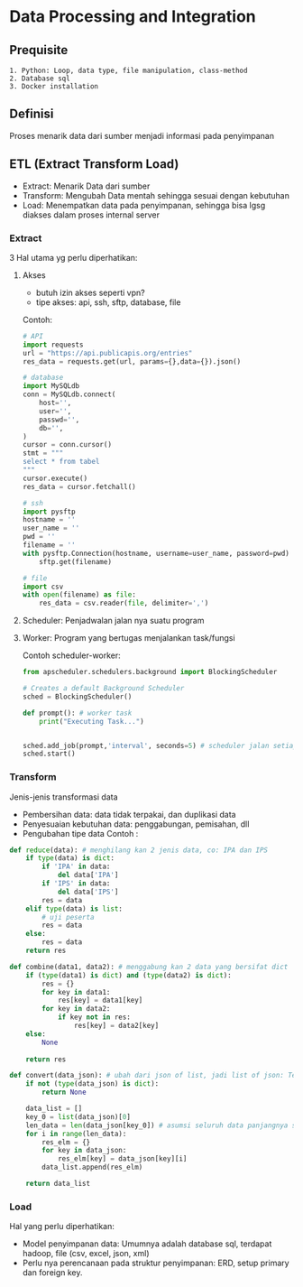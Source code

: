 # Data Processing and Integration

## Prequisite
```
1. Python: Loop, data type, file manipulation, class-method
2. Database sql
3. Docker installation
```

## Definisi
Proses menarik data dari sumber menjadi informasi pada penyimpanan

## ETL (Extract Transform Load)

- Extract: Menarik Data dari sumber
- Transform: Mengubah Data mentah sehingga sesuai dengan kebutuhan
- Load: Menempatkan data pada penyimpanan, sehingga bisa lgsg diakses dalam proses internal server

### Extract
3 Hal utama yg perlu diperhatikan:
1. Akses
    - butuh izin akses seperti vpn?
    - tipe akses: api, ssh, sftp, database, file

    Contoh:
    ```python
    # API
    import requests
    url = "https://api.publicapis.org/entries"
    res_data = requests.get(url, params={},data={}).json()

    # database
    import MySQLdb
    conn = MySQLdb.connect(
        host='',
        user='',
        passwd='',
        db='',
    )
    cursor = conn.cursor()
    stmt = """
    select * from tabel
    """
    cursor.execute()
    res_data = cursor.fetchall()

    # ssh
    import pysftp
    hostname = ''
    user_name = ''
    pwd = ''
    filename = ''
    with pysftp.Connection(hostname, username=user_name, password=pwd) as sftp:
        sftp.get(filename)

    # file
    import csv
    with open(filename) as file:
        res_data = csv.reader(file, delimiter=',')

    ```

2. Scheduler: Penjadwalan jalan nya suatu program

3. Worker: Program yang bertugas menjalankan task/fungsi

    Contoh scheduler-worker:
    ```python
    from apscheduler.schedulers.background import BlockingScheduler

    # Creates a default Background Scheduler
    sched = BlockingScheduler()

    def prompt(): # worker task
        print("Executing Task...")


    sched.add_job(prompt,'interval', seconds=5) # scheduler jalan setiap 5 detik (interval)
    sched.start()
    ```


### Transform
Jenis-jenis transformasi data 
- Pembersihan data: data tidak terpakai, dan duplikasi data
- Penyesuaian kebutuhan data: penggabungan, pemisahan, dll
- Pengubahan tipe data
Contoh :

```python
def reduce(data): # menghilang kan 2 jenis data, co: IPA dan IPS
    if type(data) is dict:
        if 'IPA' in data:
            del data['IPA']
        if 'IPS' in data:
            del data['IPS']
        res = data 
    elif type(data) is list:
        # uji peserta
        res = data 
    else:
        res = data 
    return res

def combine(data1, data2): # menggabung kan 2 data yang bersifat dict
    if (type(data1) is dict) and (type(data2) is dict):
        res = {}
        for key in data1:
            res[key] = data1[key]
        for key in data2:
            if key not in res:
                res[key] = data2[key]
    else:
        None
    
    return res

def convert(data_json): # ubah dari json of list, jadi list of json: Test!
    if not (type(data_json) is dict):
        return None

    data_list = []
    key_0 = list(data_json)[0]
    len_data = len(data_json[key_0]) # asumsi seluruh data panjangnya sama
    for i in range(len_data):
        res_elm = {}
        for key in data_json:
            res_elm[key] = data_json[key][i]
        data_list.append(res_elm)

    return data_list
```

### Load
Hal yang perlu diperhatikan:
- Model penyimpanan data: Umumnya adalah database sql, terdapat hadoop, file (csv, excel, json, xml)
- Perlu nya perencanaan pada struktur penyimpanan: ERD, setup primary dan foreign key.
